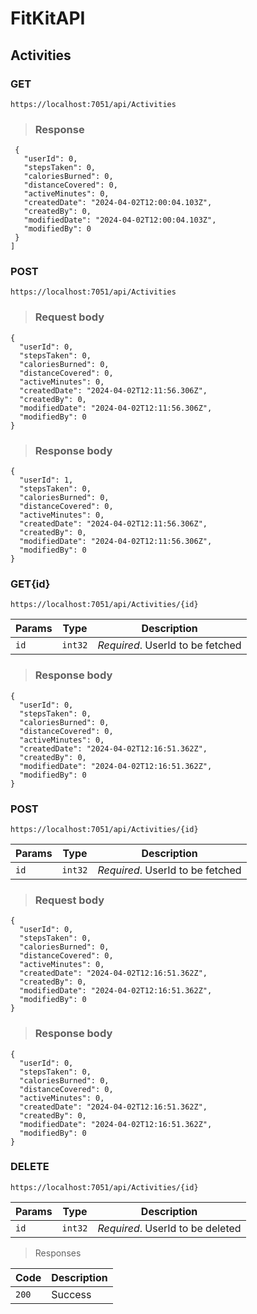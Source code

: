 # FitKitAPI

## Activities

### GET
```
https://localhost:7051/api/Activities
```
> ### Response
 ```
  {
    "userId": 0,
    "stepsTaken": 0,
    "caloriesBurned": 0,
    "distanceCovered": 0,
    "activeMinutes": 0,
    "createdDate": "2024-04-02T12:00:04.103Z",
    "createdBy": 0,
    "modifiedDate": "2024-04-02T12:00:04.103Z",
    "modifiedBy": 0
  }
]
```

### POST
```
https://localhost:7051/api/Activities
```
> ### Request body
```
{
  "userId": 0,
  "stepsTaken": 0,
  "caloriesBurned": 0,
  "distanceCovered": 0,
  "activeMinutes": 0,
  "createdDate": "2024-04-02T12:11:56.306Z",
  "createdBy": 0,
  "modifiedDate": "2024-04-02T12:11:56.306Z",
  "modifiedBy": 0
}
```
> ### Response body
```
{
  "userId": 1,
  "stepsTaken": 0,
  "caloriesBurned": 0,
  "distanceCovered": 0,
  "activeMinutes": 0,
  "createdDate": "2024-04-02T12:11:56.306Z",
  "createdBy": 0,
  "modifiedDate": "2024-04-02T12:11:56.306Z",
  "modifiedBy": 0
}
```

### GET{id}

```
https://localhost:7051/api/Activities/{id}
```

| Params     | Type |  Description  |
|----------- | ------- | ------------- |
| `id`  |  `int32` | *Required*. UserId to be fetched |  
> ### Response body
```
{
  "userId": 0,
  "stepsTaken": 0,
  "caloriesBurned": 0,
  "distanceCovered": 0,
  "activeMinutes": 0,
  "createdDate": "2024-04-02T12:16:51.362Z",
  "createdBy": 0,
  "modifiedDate": "2024-04-02T12:16:51.362Z",
  "modifiedBy": 0
}
```

### POST

```
https://localhost:7051/api/Activities/{id}
```

| Params     | Type |  Description  |
|----------- | ------- | ------------- |
| `id`  |  `int32` | *Required*. UserId to be fetched |
> ### Request body
```
{
  "userId": 0,
  "stepsTaken": 0,
  "caloriesBurned": 0,
  "distanceCovered": 0,
  "activeMinutes": 0,
  "createdDate": "2024-04-02T12:16:51.362Z",
  "createdBy": 0,
  "modifiedDate": "2024-04-02T12:16:51.362Z",
  "modifiedBy": 0
}
```
> ### Response body
```
{
  "userId": 0,
  "stepsTaken": 0,
  "caloriesBurned": 0,
  "distanceCovered": 0,
  "activeMinutes": 0,
  "createdDate": "2024-04-02T12:16:51.362Z",
  "createdBy": 0,
  "modifiedDate": "2024-04-02T12:16:51.362Z",
  "modifiedBy": 0
}
```

### DELETE

```
https://localhost:7051/api/Activities/{id}
```

| Params     | Type |  Description  |
|----------- | ------- | ------------- |
| `id`  |  `int32` | *Required*. UserId to be deleted |  
> Responses

| Code | Description |
| ---- | ----------- |
| `200` | Success    |



